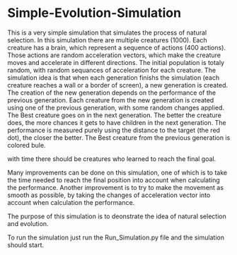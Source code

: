 # Simple-Evolution-Simulation

This is a very simple simulation that simulates the process of natural selection.
In this simulation there are multiple creatures (1000). Each creature has a brain, which represent a sequence of actions (400 actions). Those actions are random acceleration vectors, which make the creature moves and accelerate in different directions.
The initial population is totaly random, with random sequances of acceleration for each creature.
The simulation idea is that when each generation finishs the simulation (each creature reaches a wall or a border of screen), a new generation is created.
The creation of the new generation depends on the  performance of the previous generation.
Each creature from the new generation is created using one of the previous generation, with some random changes applied.
The Best creature goes on in the next generation.
The better the creature does, the more chances it gets to have children in the next generation.
The performance is measured purely using the distance to the target (the red dot), the closer the better.
The Best creature from the previous generation is colored bule.

with time there should be creatures who learned to reach the final goal.

Many improvements can be done on this simulation, one of which is to take the time needed to reach the final position into account when calculating the performance.
Another improvement is to try to make the movement as smooth as possible, by taking the changes of acceleration vector into account when calculation the performance.

The purpose of this simulation is to deonstrate the idea of natural selection and evolution.


To run the simulation just run the Run_Simulation.py file and the simulation should start.
